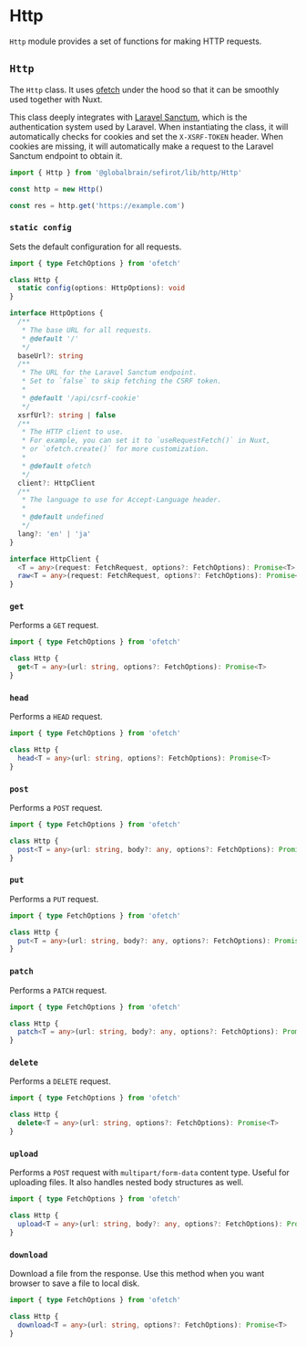 # Http <Badge text="3.9.0" />

`Http` module provides a set of functions for making HTTP requests.

## `Http`

The `Http` class. It uses [ofetch](https://github.com/unjs/ofetch) under the hood so that it can be smoothly used together with Nuxt.

This class deeply integrates with [Laravel Sanctum](https://laravel.com/docs/sanctum), which is the authentication system used by Laravel. When instantiating the class, it will automatically checks for cookies and set the `X-XSRF-TOKEN` header. When cookies are missing, it will automatically make a request to the Laravel Sanctum endpoint to obtain it.

```ts
import { Http } from '@globalbrain/sefirot/lib/http/Http'

const http = new Http()

const res = http.get('https://example.com')
```

### `static config`

Sets the default configuration for all requests.

```ts
import { type FetchOptions } from 'ofetch'

class Http {
  static config(options: HttpOptions): void
}

interface HttpOptions {
  /**
   * The base URL for all requests.
   * @default '/'
   */
  baseUrl?: string
  /**
   * The URL for the Laravel Sanctum endpoint.
   * Set to `false` to skip fetching the CSRF token.
   *
   * @default '/api/csrf-cookie'
   */
  xsrfUrl?: string | false
  /**
   * The HTTP client to use.
   * For example, you can set it to `useRequestFetch()` in Nuxt,
   * or `ofetch.create()` for more customization.
   *
   * @default ofetch
   */
  client?: HttpClient
  /**
   * The language to use for Accept-Language header.
   * 
   * @default undefined
   */
  lang?: 'en' | 'ja'
}

interface HttpClient {
  <T = any>(request: FetchRequest, options?: FetchOptions): Promise<T>
  raw<T = any>(request: FetchRequest, options?: FetchOptions): Promise<FetchResponse<T>>
}
```

### `get`

Performs a `GET` request.

```ts
import { type FetchOptions } from 'ofetch'

class Http {
  get<T = any>(url: string, options?: FetchOptions): Promise<T>
}
```

### `head`

Performs a `HEAD` request.

```ts
import { type FetchOptions } from 'ofetch'

class Http {
  head<T = any>(url: string, options?: FetchOptions): Promise<T>
}
```

### `post`

Performs a `POST` request.

```ts
import { type FetchOptions } from 'ofetch'

class Http {
  post<T = any>(url: string, body?: any, options?: FetchOptions): Promise<T>
}
```

### `put`

Performs a `PUT` request.

```ts
import { type FetchOptions } from 'ofetch'

class Http {
  put<T = any>(url: string, body?: any, options?: FetchOptions): Promise<T>
}
```

### `patch`

Performs a `PATCH` request.

```ts
import { type FetchOptions } from 'ofetch'

class Http {
  patch<T = any>(url: string, body?: any, options?: FetchOptions): Promise<T>
}
```

### `delete`

Performs a `DELETE` request.

```ts
import { type FetchOptions } from 'ofetch'

class Http {
  delete<T = any>(url: string, options?: FetchOptions): Promise<T>
}
```

### `upload`

Performs a `POST` request with `multipart/form-data` content type. Useful for uploading files. It also handles nested body structures as well.

```ts
import { type FetchOptions } from 'ofetch'

class Http {
  upload<T = any>(url: string, body?: any, options?: FetchOptions): Promise<T>
}
```

### `download`

Download a file from the response. Use this method when you want browser to save a file to local disk.

```ts
import { type FetchOptions } from 'ofetch'

class Http {
  download<T = any>(url: string, options?: FetchOptions): Promise<T>
}
```
